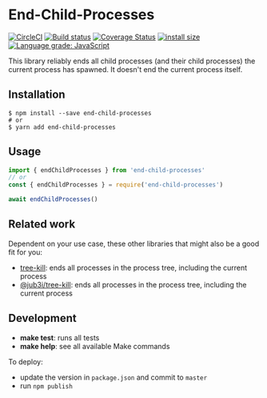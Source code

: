 # End-Child-Processes

[![CircleCI](https://circleci.com/gh/kevgo/end-child-processes.svg?style=shield)](https://circleci.com/gh/kevgo/end-child-processes)
[![Build status](https://ci.appveyor.com/api/projects/status/mawb87nkafx7sqvx/branch/master?svg=true)](https://ci.appveyor.com/project/kevgo/end-child-processes/branch/master)
[![Coverage Status](https://coveralls.io/repos/github/kevgo/end-child-processes/badge.svg)](https://coveralls.io/github/kevgo/end-child-processes)
[![install size](https://packagephobia.now.sh/badge?p=end-child-processes@1.0.0)](https://packagephobia.now.sh/result?p=end-child-processes@1.0.0)
[![Language grade: JavaScript](https://img.shields.io/lgtm/grade/javascript/g/kevgo/end-child-processes.svg)](https://lgtm.com/projects/g/kevgo/end-child-processes/context:javascript)

This library reliably ends all child processes (and their child processes)
the current process has spawned.
It doesn't end the current process itself.

## Installation

```shell
$ npm install --save end-child-processes
# or
$ yarn add end-child-processes
```

## Usage

```js
import { endChildProcesses } from 'end-child-processes'
// or
const { endChildProcesses } = require('end-child-processes')

await endChildProcesses()
```

## Related work

Dependent on your use case, these other libraries that might also be a good fit for you:

- [tree-kill](https://github.com/pkrumins/node-tree-kill): ends all processes in the process tree, including the current process
- [@jub3i/tree-kill](https://github.com/jub3i/tree-kill): ends all processes in the process tree, including the current process

## Development

- <b textrun="verify-make-command">make test</b>: runs all tests
- <b textrun="verify-make-command">make help</b>: see all available Make commands

To deploy:

- update the version in `package.json` and commit to `master`
- run `npm publish`
